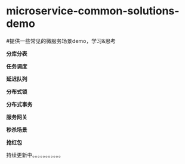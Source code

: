 # microservice-common-solutions-demo

#提供一些常见的微服务场景demo，学习&思考

**分库分表**

**任务调度**

**延迟队列**

**分布式锁**

**分布式事务**

**服务网关**

**秒杀场景**

**抢红包**

持续更新中。。。。。。。。。。。
